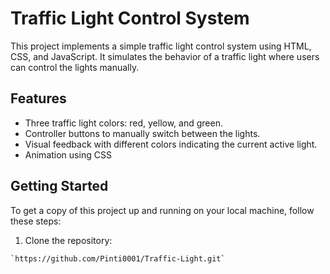 # Traffic Light Control System

This project implements a simple traffic light control system using HTML, CSS, and JavaScript. It simulates the behavior of a traffic light where users can control the lights manually.

## Features

- Three traffic light colors: red, yellow, and green.
- Controller buttons to manually switch between the lights.
- Visual feedback with different colors indicating the current active light.
- Animation using CSS

## Getting Started

To get a copy of this project up and running on your local machine, follow these steps:

1. Clone the repository:

```bash
`https://github.com/Pinti0001/Traffic-Light.git`